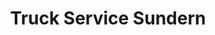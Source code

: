 ---
title: "Truck Service Sundern"
url: /sundern-sauerland/truck-service-sundern/
shop: Allgemein
---